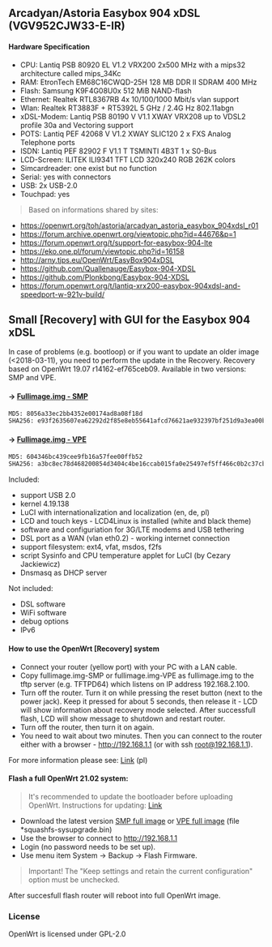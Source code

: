 ## Arcadyan/Astoria Easybox 904 xDSL (VGV952CJW33-E-IR)

#### Hardware Specification 
- CPU: Lantiq PSB 80920 EL V1.2 VRX200 2x500 MHz with a mips32 architecture called mips_34Kc
- RAM: EtronTech EM68C16CWQD-25H 128 MB DDR II SDRAM 400 MHz
- Flash: Samsung K9F4G08U0x 512 MiB NAND-flash
- Ethernet: Realtek RTL8367RB 4x 10/100/1000 Mbit/s vlan support
- Wlan: Realtek RT3883F + RT5392L 5 GHz / 2.4G Hz 802.11abgn
- xDSL-Modem: Lantiq PSB 80190 V V1.1 XWAY VRX208 up to VDSL2 profile 30a and Vectoring support
- POTS: Lantiq PEF 42068 V V1.2 XWAY SLIC120 2 x FXS Analog Telephone ports
- ISDN: Lantiq PEF 82902 F V1.1 T TSMINTI 4B3T 1 x S0-Bus
- LCD-Screen: ILITEK ILI9341 TFT LCD 320x240 RGB 262K colors
- Simcardreader: one exist but no function
- Serial: yes with connectors
- USB: 2x USB-2.0
- Touchpad: yes
> Based on informations shared by sites: 
- https://openwrt.org/toh/astoria/arcadyan_astoria_easybox_904xdsl_r01
- https://forum.archive.openwrt.org/viewtopic.php?id=44676&p=1
- https://forum.openwrt.org/t/support-for-easybox-904-lte
- https://eko.one.pl/forum/viewtopic.php?id=16158
- http://arny.tjps.eu/OpenWrt/EasyBox904xDSL
- https://github.com/Quallenauge/Easybox-904-XDSL
- https://github.com/Plonkbong/Easybox-904-XDSL
- https://forum.openwrt.org/t/lantiq-xrx200-easybox-904xdsl-and-speedport-w-921v-build/

## Small [Recovery] with GUI for the Easybox 904 xDSL 
In case of problems (e.g. bootloop) or if you want to update an older image (<2018-03-11), you need to perform the update in the Recovery. 
Recovery based on OpenWrt 19.07 r14162-ef765ceb09. Available in two versions: SMP and VPE.

#### -> [Fullimage.img - SMP](https://github.com/zuzia-dev/Easybox-904xDSL/releases/download/v1.Recovery/fullimage.img-SMP)
``` bash
MD5: 8056a33ec2bb4352e00174ad8a08f18d
SHA256: e93f2635607ea62292d2f85e8eb55641afcd76621ae932397bf251d9a3ea00b8
```
#### -> [Fullimage.img - VPE](https://github.com/zuzia-dev/Easybox-904xDSL/releases/download/v1.Recovery/fullimage.img-VPE)
``` bash
MD5: 604346bc439cee9fb16a57fee00ffb52
SHA256: a3bc8ec78d468200854d3404c4be16ccab015fa0e25497ef5ff466c0b2c37cbd
```

Included:
- support USB 2.0
- kernel 4.19.138 
- LuCI with internationalization and localization (en, de, pl)
- LCD and touch keys - LCD4Linux is installed (white and black theme)
- software and configuriation for 3G/LTE modems and USB tethering
- DSL port as a WAN (vlan eth0.2) - working internet connection
- support filesystem: ext4, vfat, msdos, f2fs
- script Sysinfo and CPU temperature applet for LuCI (by Cezary Jackiewicz)
- Dnsmasq as DHCP server

Not included:
- DSL software
- WiFi software
- debug options
- IPv6

#### How to use the OpenWrt [Recovery] system
- Connect your router (yellow port) with your PC with a LAN cable. 
- Copy fullimage.img-SMP or fullimage.img-VPE as fullimage.img to the tftp server (e.g. TFTPD64) which listens on IP address 192.168.2.100.
- Turn off the router. Turn it on while pressing the reset button (next to the
  power jack). Keep it pressed for about 5 seconds, then release it - LCD will show information about recovery mode selected. After successfull flash, LCD will show message to shutdown and restart router.
- Turn off the router, then turn it on again.
- You need to wait about two minutes. Then you can connect
  to the router either with a browser - http://192.168.1.1 (or with ssh root@192.168.1.1).
  
For more information please see: [Link](https://chomikuj.pl/ZuzannaCK/ROUTERY/EASYBOX+904+xDSL/OpenWrt+Recovery+(bootloop+lub+pierwsze+wgranie)) (pl)

#### Flash a full OpenWrt 21.02 system:
> It's recommended to update the bootloader before uploading OpenWrt. Instructions for updating: [Link](https://openwrt.org/toh/astoria/arcadyan_astoria_easybox_904xdsl_r01#installing_hacked_bootloader)
- Download the latest version [SMP full image](https://github.com/zuzia-dev/Easybox-904xDSL-repo-source/tree/main/Firmware/SMP) or [VPE full image](https://github.com/zuzia-dev/Easybox-904xDSL-repo-source/tree/main/Firmware/VPE) (file *squashfs-sysupgrade.bin)
- Use the browser to connect to http://192.168.1.1
- Login (no password needs to be set up).
- Use menu item  System -> Backup -> Flash Firmware.
> Important! The "Keep settings and retain the current configuration" option must be unchecked.

After succesfull flash router will reboot into full OpenWrt image.

### License
OpenWrt is licensed under GPL-2.0

